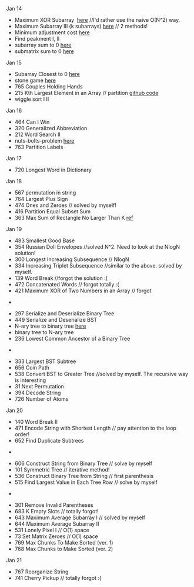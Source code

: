 Jan 14

* Maximum XOR Subarray  [here](https://www.jiuzhang.com/solution/maximum-subarray-vi/) //I'd rather use the naive O(N^2) way.
* Maximum Subarray III (k subarrays) [here](https://www.jiuzhang.com/solution/maximum-subarray-iii/) // 2 methods! 
* Minimum adjustment cost [here](https://www.jiuzhang.com/solution/minimum-adjustment-cost/)
* Find peakment I, II
* subarray sum to 0 [here](https://www.jiuzhang.com/solution/subarray-sum/)
* submatrix sum to 0 [here](https://www.jiuzhang.com/solution/submatrix-sum/#tag-highlight-lang-cpp)

Jan 15

* Subarray Closest to 0 [here](https://www.jiuzhang.com/solution/subarray-sum-closest/#tag-highlight-lang-cpp)
* stone game [here](https://www.jiuzhang.com/solution/stone-game/)
* 765 Couples Holding Hands
* 215 Kth Largest Element in an Array // partition [github code](https://github.com/fieldsfarmer/coding_problems/blob/master/partition.cpp)
* wiggle sort I II

Jan 16

* 464 Can I Win
* 320 Generalized Abbreviation
* 212 Word Search II
* nuts-bolts-problem [here](https://www.jiuzhang.com/solution/nuts-bolts-problem/#tag-highlight-lang-cpp)
* 763 Partition Labels

Jan 17

* 720 Longest Word in Dictionary

Jan 18

* 567 permutation in string
* 764 Largest Plus Sign
* 474 Ones and Zeroes // solved by myself!
* 416 Partition Equal Subset Sum
* 363 Max Sum of Rectangle No Larger Than K [ref](https://discuss.leetcode.com/topic/48875/accepted-c-codes-with-explanation-and-references)

Jan 19

* 483 Smallest Good Base
* 354 Russian Doll Envelopes //solved N^2. Need to look at the NlogN solution!
* 300 Longest Increasing Subsequence // NlogN
* 334 Increasing Triplet Subsequence //similar to the above. solved by myself.
* 139 Word Break //forgot the solution :(
* 472 Concatenated Words // forgot totally :(
* 421 Maximum XOR of Two Numbers in an Array // forgot
-
* 297 Serialize and Deserialize Binary Tree
* 449 Serialize and Deserialize BST
* N-ary tree to binary tree [here](http://blog.csdn.net/wade23/article/details/4646789)
* binary tree to N-ary tree
* 236 Lowest Common Ancestor of a Binary Tree
-
* 333 Largest BST Subtree
* 656 Coin Path
* 538 Convert BST to Greater Tree //solved by myself. The recursive way is interesting
* 31 Next Permutation
* 394 Decode String
* 726 Number of Atoms

Jan 20

* 140 Word Break II
* 471 Encode String with Shortest Length // pay attention to the loop order!
* 652 Find Duplicate Subtrees
-
* 606 Construct String from Binary Tree // solve by myself
* 101 Symmetric Tree    // iterative method!
* 536 Construct Binary Tree from String  // first parenthesis
* 515 Find Largest Value in Each Tree Row // solve by myself
-
* 301 Remove Invalid Parentheses
* 683 K Empty Slots // totally forgot!
* 643 Maximum Average Subarray I // solved by myself
* 644 Maximum Average Subarray II 
* 531 Lonely Pixel I    // O(1) space
* 73 Set Matrix Zeroes // O(1) space
* 769 Max Chunks To Make Sorted (ver. 1)
* 768 Max Chunks to Make Sorted (ver. 2)

Jan 21

* 767 Reorganize String
* 741 Cherry Pickup // totally forgot :(
